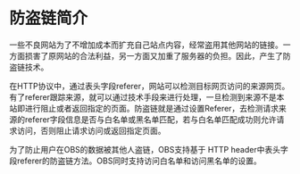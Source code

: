 # 防盗链简介<a name="zh-cn_topic_0045829097"></a>

一些不良网站为了不增加成本而扩充自己站点内容，经常盗用其他网站的链接。一方面损害了原网站的合法利益，另一方面又加重了服务器的负担。因此，产生了防盗链技术。

在HTTP协议中，通过表头字段referer，网站可以检测目标网页访问的来源网页。有了referer跟踪来源，就可以通过技术手段来进行处理，一旦检测到来源不是本站即进行阻止或者返回指定的页面。防盗链就是通过设置Referer，去检测请求来源的referer字段信息是否与白名单或黑名单匹配，若与白名单匹配成功则允许请求访问，否则阻止请求访问或返回指定页面。

为了防止用户在OBS的数据被其他人盗链，OBS支持基于 HTTP header中表头字段referer的防盗链方法。OBS同时支持访问白名单和访问黑名单的设置。

